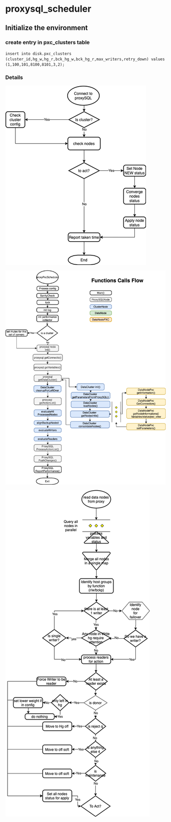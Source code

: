 # proxysql_scheduler

## Initialize the environment  


### create entry in pxc_clusters table
`insert into disk.pxc_clusters (cluster_id,hg_w,hg_r,bck_hg_w,bck_hg_r,max_writers,retry_down) values (1,100,101,8100,8101,3,2);`


### Details

![overview](./docs/flow-overall.png "overview")

![function flow](./docs/flow-Funtions-calls-flow.png "Function flow")

![nodes check](./docs/flow-check_nodes.png "Nodes check")
